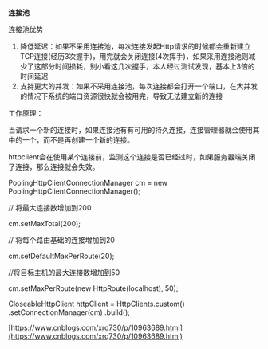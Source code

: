 **连接池**

连接池优势

1. 降低延迟：如果不采用连接池，每次连接发起Http请求的时候都会重新建立TCP连接\(经历3次握手\)，用完就会关闭连接\(4次挥手\)，如果采用连接池则减少了这部分时间损耗，别小看这几次握手，本人经过测试发现，基本上3倍的时间延迟
2. 支持更大的并发：如果不采用连接池，每次连接都会打开一个端口，在大并发的情况下系统的端口资源很快就会被用完，导致无法建立新的连接

工作原理：

当请求一个新的连接时，如果连接池有有可用的持久连接，连接管理器就会使用其中的一个，而不是再创建一个新的连接。

httpclient会在使用某个连接前，监测这个连接是否已经过时，如果服务器端关闭了连接，那么连接就会失效。

PoolingHttpClientConnectionManager cm = new PoolingHttpClientConnectionManager\(\);

// 将最大连接数增加到200

cm.setMaxTotal\(200\);

// 将每个路由基础的连接增加到20

cm.setDefaultMaxPerRoute\(20\);

//将目标主机的最大连接数增加到50

cm.setMaxPerRoute\(new HttpRoute\(localhost\), 50\);

CloseableHttpClient httpClient = HttpClients.custom\(\) .setConnectionManager\(cm\) .build\(\);





[https://www.cnblogs.com/xrq730/p/10963689.html](https://www.cnblogs.com/xrq730/p/10963689.html)

